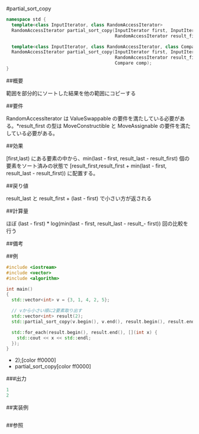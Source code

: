 #partial_sort_copy
```cpp
namespace std {
  template<class InputIterator, class RandomAccessIterator>
  RandomAccessIterator partial_sort_copy(InputIterator first, InputIterator last,
                                         RandomAccessIterator result_first, RandomAccessIterator result_last);

  template<class InputIterator, class RandomAccessIterator, class Compare>
  RandomAccessIterator partial_sort_copy(InputIterator first, InputIterator last,
                                         RandomAccessIterator result_first, RandomAccessIterator result_last,
                                         Compare comp);
}
```

##概要

範囲を部分的にソートした結果を他の範囲にコピーする



##要件

RandomAccessIterator は ValueSwappable の要件を満たしている必要がある。*result_first の型は MoveConstructible と MoveAssignable の要件を満たしている必要がある。


##効果

[first,last) にある要素の中から、min(last - first, result_last - result_first) 個の要素をソート済みの状態で [result_first,result_first + min(last - first, result_last - result_first)) に配置する。


##戻り値

result_last と result_first + (last - first) で小さい方が返される


##計算量

ほぼ (last - first) * log(min(last - first, result_last - result_- first)) 回の比較を行う



##備考



##例

```cpp
#include <iostream>
#include <vector>
#include <algorithm>

int main()
{
  std::vector<int> v = {3, 1, 4, 2, 5};

  // vから小さい順に2要素取り出す
  std::vector<int> result(2);
  std::partial_sort_copy(v.begin(), v.end(), result.begin(), result.end());

  std::for_each(result.begin(), result.end(), [](int x) {
    std::cout << x << std::endl;
  });
}
```
* 2);[color ff0000]
* partial_sort_copy[color ff0000]

###出力

```cpp
1
2
```

##実装例

```cpp
```

##参照
```